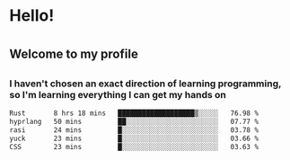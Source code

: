 
<h1>Hello!<h1>
<h2>Welcome to my profile<h2>
<h3>I haven't chosen an exact direction of learning programming, so I'm learning everything I can get my hands on</h3>

<!--START_SECTION:waka-->

```txt
Rust       8 hrs 18 mins   ███████████████████▒░░░░░   76.98 %
hyprlang   50 mins         ██░░░░░░░░░░░░░░░░░░░░░░░   07.77 %
rasi       24 mins         █░░░░░░░░░░░░░░░░░░░░░░░░   03.78 %
yuck       23 mins         █░░░░░░░░░░░░░░░░░░░░░░░░   03.66 %
CSS        23 mins         █░░░░░░░░░░░░░░░░░░░░░░░░   03.63 %
```

<!--END_SECTION:waka-->
